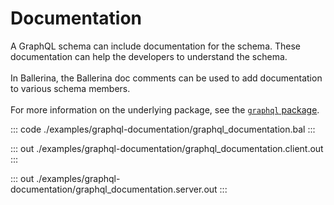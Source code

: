 # Documentation

A GraphQL schema can include documentation for the schema. These documentation
can help the developers to understand the schema. <br/><br/> In Ballerina, the
Ballerina doc comments can be used to add documentation to various schema
members. <br/><br/>
For more information on the underlying package,
see the [`graphql` package](https://docs.central.ballerina.io/ballerina/graphql/latest/).

::: code ./examples/graphql-documentation/graphql_documentation.bal :::

::: out ./examples/graphql-documentation/graphql_documentation.client.out :::

::: out ./examples/graphql-documentation/graphql_documentation.server.out :::
